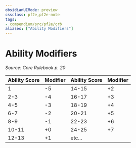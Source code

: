 ```yaml
---
obsidianUIMode: preview
cssclass: pf2e,pf2e-note
tags:
- compendium/src/pf2e/crb
aliases: ["Ability Modifiers"]
---
```

# Ability Modifiers  
*Source: Core Rulebook p. 20*  

| Ability Score | Modifier | Ability Score | Modifier |
| ------------- | -------- | ------------- | -------- |
| 1             | -5       | 14-15         | +2       |
| 2-3           | -4       | 16-17         | +3       |
| 4-5           | -3       | 18-19         | +4       |
| 6-7           | -2       | 20-21         | +5       |
| 8-9           | -1       | 22-23         | +6       |
| 10-11         | +0       | 24-25         | +7       |
| 12-13         | +1       | etc...        |          |